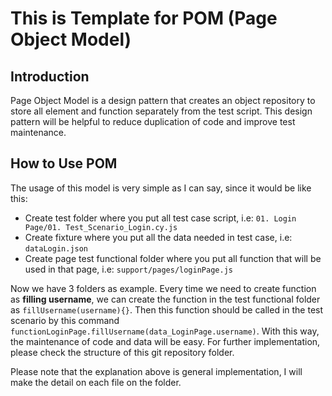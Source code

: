 # This is Template for POM (Page Object Model)

## Introduction
Page Object Model is a design pattern that creates an object repository to store all element and function separately from the test script. This design pattern will be helpful to reduce duplication of code and improve test maintenance.

## How to Use POM
The usage of this model is very simple as I can say, since it would be like this:
- Create test folder where you put all test case script, i.e: 
  ``01. Login Page/01. Test_Scenario_Login.cy.js``
- Create fixture where you put all the data needed in test case, i.e: 
  ``dataLogin.json``
- Create page test functional folder where you put all function that will be used in that page, i.e: 
  ``support/pages/loginPage.js``

Now we have 3 folders as example. Every time we need to create function as **filling username**, we can create the function in the test functional folder as ``fillUsername(username){}``. Then this function should be called in the test scenario by this command ``functionLoginPage.fillUsername(data_LoginPage.username)``. With this way, the maintenance of code and data will be easy. For further implementation, please check the structure of this git repository folder.

Please note that the explanation above is general implementation, I will make the detail on each file on the folder.
